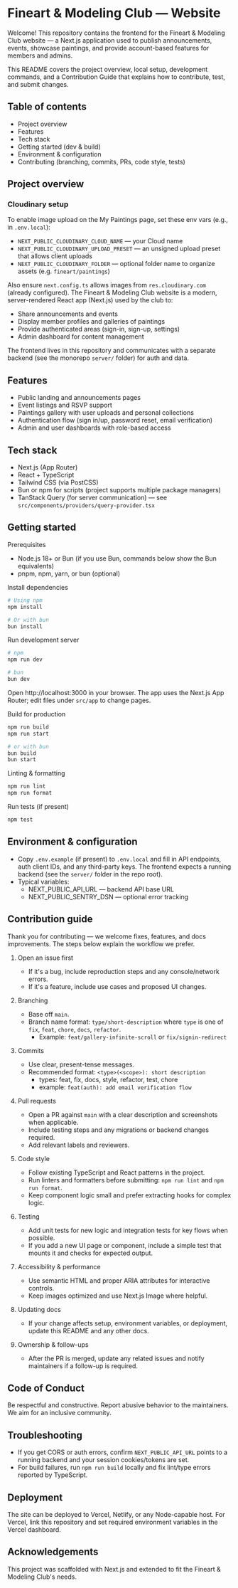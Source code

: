 # Fineart & Modeling Club — Website

Welcome! This repository contains the frontend for the Fineart & Modeling Club website — a Next.js application used to publish announcements, events, showcase paintings, and provide account-based features for members and admins.

This README covers the project overview, local setup, development commands, and a Contribution Guide that explains how to contribute, test, and submit changes.

## Table of contents

- Project overview
- Features
- Tech stack
- Getting started (dev & build)
- Environment & configuration
- Contributing (branching, commits, PRs, code style, tests)
## Project overview


### Cloudinary setup

To enable image upload on the My Paintings page, set these env vars (e.g., in `.env.local`):

- `NEXT_PUBLIC_CLOUDINARY_CLOUD_NAME` — your Cloud name
- `NEXT_PUBLIC_CLOUDINARY_UPLOAD_PRESET` — an unsigned upload preset that allows client uploads
- `NEXT_PUBLIC_CLOUDINARY_FOLDER` — optional folder name to organize assets (e.g. `fineart/paintings`)

Also ensure `next.config.ts` allows images from `res.cloudinary.com` (already configured).
The Fineart & Modeling Club website is a modern, server-rendered React app (Next.js) used by the club to:

- Share announcements and events
- Display member profiles and galleries of paintings
- Provide authenticated areas (sign-in, sign-up, settings)
- Admin dashboard for content management

The frontend lives in this repository and communicates with a separate backend (see the monorepo `server/` folder) for auth and data.

## Features

- Public landing and announcements pages
- Event listings and RSVP support
- Paintings gallery with user uploads and personal collections
- Authentication flow (sign in/up, password reset, email verification)
- Admin and user dashboards with role-based access

## Tech stack

- Next.js (App Router)
- React + TypeScript
- Tailwind CSS (via PostCSS)
- Bun or npm for scripts (project supports multiple package managers)
- TanStack Query (for server communication) — see `src/components/providers/query-provider.tsx`

## Getting started

Prerequisites

- Node.js 18+ or Bun (if you use Bun, commands below show the Bun equivalents)
- pnpm, npm, yarn, or bun (optional)

Install dependencies

```bash
# Using npm
npm install

# Or with bun
bun install
```

Run development server

```bash
# npm
npm run dev

# bun
bun dev
```

Open http://localhost:3000 in your browser. The app uses the Next.js App Router; edit files under `src/app` to change pages.

Build for production

```bash
npm run build
npm run start

# or with bun
bun build
bun start
```

Linting & formatting

```bash
npm run lint
npm run format
```

Run tests (if present)

```bash
npm test
```

## Environment & configuration

- Copy `.env.example` (if present) to `.env.local` and fill in API endpoints, auth client IDs, and any third-party keys. The frontend expects a running backend (see the `server/` folder in the repo root).
- Typical variables:
  - NEXT_PUBLIC_API_URL — backend API base URL
  - NEXT_PUBLIC_SENTRY_DSN — optional error tracking

## Contribution guide

Thank you for contributing — we welcome fixes, features, and docs improvements. The steps below explain the workflow we prefer.

1) Open an issue first

   - If it's a bug, include reproduction steps and any console/network errors.
   - If it's a feature, include use cases and proposed UI changes.

2) Branching

   - Base off `main`.
   - Branch name format: `type/short-description` where `type` is one of `fix`, `feat`, `chore`, `docs`, `refactor`.
     - Example: `feat/gallery-infinite-scroll` or `fix/signin-redirect`

3) Commits

   - Use clear, present-tense messages.
   - Recommended format: `<type>(<scope>): short description`
     - types: feat, fix, docs, style, refactor, test, chore
     - example: `feat(auth): add email verification flow`

4) Pull requests

   - Open a PR against `main` with a clear description and screenshots when applicable.
   - Include testing steps and any migrations or backend changes required.
   - Add relevant labels and reviewers.

5) Code style

   - Follow existing TypeScript and React patterns in the project.
   - Run linters and formatters before submitting: `npm run lint` and `npm run format`.
   - Keep component logic small and prefer extracting hooks for complex logic.

6) Testing

   - Add unit tests for new logic and integration tests for key flows when possible.
   - If you add a new UI page or component, include a simple test that mounts it and checks for expected output.

7) Accessibility & performance

   - Use semantic HTML and proper ARIA attributes for interactive controls.
   - Keep images optimized and use Next.js Image where helpful.

8) Updating docs

   - If your change affects setup, environment variables, or deployment, update this README and any other docs.

9) Ownership & follow-ups

   - After the PR is merged, update any related issues and notify maintainers if a follow-up is required.

## Code of Conduct

Be respectful and constructive. Report abusive behavior to the maintainers. We aim for an inclusive community.

## Troubleshooting

- If you get CORS or auth errors, confirm `NEXT_PUBLIC_API_URL` points to a running backend and your session cookies/tokens are set.
- For build failures, run `npm run build` locally and fix lint/type errors reported by TypeScript.

## Deployment

The site can be deployed to Vercel, Netlify, or any Node-capable host. For Vercel, link this repository and set required environment variables in the Vercel dashboard.

## Acknowledgements

This project was scaffolded with Next.js and extended to fit the Fineart & Modeling Club's needs.
